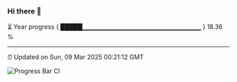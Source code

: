 ### Hi there 👋

⏳ Year progress { █████▁▁▁▁▁▁▁▁▁▁▁▁▁▁▁▁▁▁▁▁▁▁▁▁▁ } 18.36 %

---

⏰ Updated on Sun, 09 Mar 2025 00:21:12 GMT

![Progress Bar CI](https://github.com/liununu/liununu/workflows/Progress%20Bar%20CI/badge.svg)
